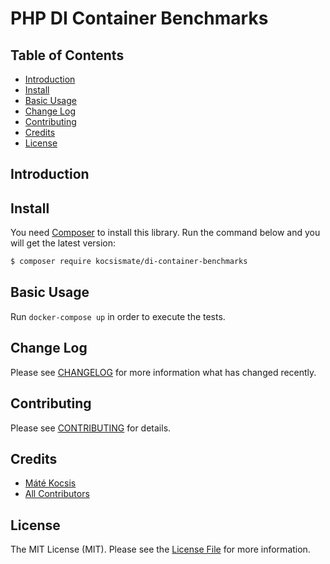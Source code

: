 # PHP DI Container Benchmarks

## Table of Contents

* [Introduction](#introduction)
* [Install](#install)
* [Basic Usage](#basic-usage)
* [Change Log](#change-log)
* [Contributing](#contributing)
* [Credits](#credits)
* [License](#license)

## Introduction

## Install

You need [Composer](https://getcomposer.org) to install this library. Run the command below and you will get the latest
version:

```bash
$ composer require kocsismate/di-container-benchmarks
```

## Basic Usage

Run `docker-compose up` in order to execute the tests. 

## Change Log

Please see [CHANGELOG](CHANGELOG.md) for more information what has changed recently.

## Contributing

Please see [CONTRIBUTING](CONTRIBUTING.md) for details.

## Credits

- [Máté Kocsis][link-author]
- [All Contributors][link-contributors]

## License

The MIT License (MIT). Please see the [License File](LICENSE.md) for more information.

[link-author]: https://github.com/kocsismate
[link-contributors]: ../../contributors
